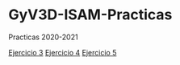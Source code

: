 # GyV3D-ISAM-Practicas
Practicas 2020-2021 

[Ejercicio 3](https://www.google.com)
[Ejercicio 4](https://www.google.com)
[Ejercicio 5](https://www.google.com)

